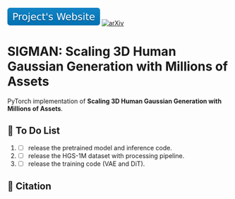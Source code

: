 [![Website Badge](https://raw.githubusercontent.com/referit3d/referit3d/eccv/images/project_website_badge.svg)](https://yyvhang.github.io/SIGMAN_3D/)
[![arXiv](https://img.shields.io/badge/arXiv-2504.06982-b31b1b.svg?style=plastic)](http://arxiv.org/abs/2504.06982)
# SIGMAN: Scaling 3D Human Gaussian Generation with Millions of Assets
PyTorch implementation of **Scaling 3D Human Gaussian Generation with Millions of Assets**.

## 📖 To Do List
1. - [ ] release the pretrained model and inference code.
2. - [ ] release the HGS-1M dataset with processing pipeline.
3. - [ ] release the training code (VAE and DiT).

## 💌 Citation
```
```